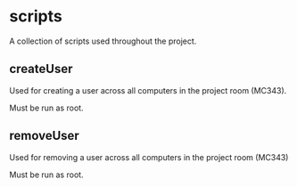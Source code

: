 # scripts
A collection of scripts used throughout the project.

## createUser

Used for creating a user across all computers in the project room (MC343).

Must be run as root.

## removeUser

Used for removing a user across all computers in the project room (MC343)

Must be run as root.

